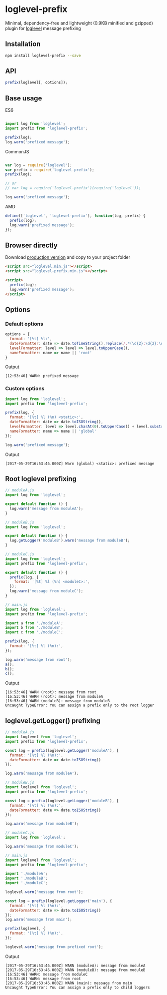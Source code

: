 # loglevel-prefix
Minimal, dependency-free and lightweight (0.9KB minified and gzipped) plugin for [loglevel](https://github.com/pimterry/loglevel) message prefixing

## Installation

```sh
npm install loglevel-prefix --save
```

## API

```javascript
prefix(loglevel[, options]);
```

## Base usage

ES6
```javascript

import log from 'loglevel';
import prefix from 'loglevel-prefix';

prefix(log);
log.warn('prefixed message');

```

CommonJS
```javascript

var log = require('loglevel');
var prefix = require('loglevel-prefix');
prefix(log);

// or
// var log = require('loglevel-prefix')(require('loglevel'));

log.warn('prefixed message');

```

AMD
```javascript
define(['loglevel', 'loglevel-prefix'], function(log, prefix) {
  prefix(log);
  log.warn('prefixed message');
});
```

## Browser directly

Download [production version](https://raw.githubusercontent.com/kutuluk/loglevel-prefix/master/dist/loglevel-prefix.min.js)
and copy to your project folder
```html
<script src="loglevel.min.js"></script>
<script src="loglevel-prefix.min.js"></script>

<script>
  prefix(log);
  log.warn('prefixed message');
</script>
```

## Options

### Default options
```javascript
options = {
  format: '[%t] %l:',
  dateFormatter: date => date.toTimeString().replace(/.*(\d{2}:\d{2}:\d{2}).*/, '$1'),
  levelFormatter: level => level => level.toUpperCase(),
  nameFormatter: name => name || 'root'
}
```

Output
```
[12:53:46] WARN: prefixed message
```

### Custom options
```javascript
import log from 'loglevel';
import prefix from 'loglevel-prefix';

prefix(log, {
  format: '[%t] %l (%n) <static>:',
  dateFormatter: date => date.toISOString(),
  levelFormatter: level => level.charAt(0).toUpperCase() + level.substr(1),
  nameFormatter: name => name || 'global'
});

log.warn('prefixed message');
```

Output
```
[2017-05-29T16:53:46.000Z] Warn (global) <static>: prefixed message
```

## Root loglevel prefixing

```javascript
// moduleA.js
import log from 'loglevel';

export default function () {
  log.warn('message from moduleA');
}
```

```javascript
// moduleB.js
import log from 'loglevel';

export default function () {
  log.getLogger('moduleB').warn('message from moduleB');
}
```

```javascript
// moduleC.js
import log from 'loglevel';
import prefix from 'loglevel-prefix';

export default function () {
  prefix(log, {
    format: '[%t] %l (%n) <moduleC>:',
  });
  log.warn('message from moduleC');
}
```

```javascript
// main.js
import log from 'loglevel';
import prefix from 'loglevel-prefix';

import a from './moduleA';
import b from './moduleB';
import c from './moduleC';

prefix(log, {
  format: '[%t] %l (%n):',
});

log.warn('message from root');
a();
b();
c();
```

Output
```
[16:53:46] WARN (root): message from root
[16:53:46] WARN (root): message from moduleA
[16:53:46] WARN (moduleB): message from moduleB
Uncaught TypeError: You can assign a prefix only to the root logger
```

## loglevel.getLogger() prefixing

```javascript
// moduleA.js
import loglevel from 'loglevel';
import prefix from 'loglevel-prefix';

const log = prefix(loglevel.getLogger('moduleA'), {
  format: '[%t] %l (%n):',
  dateFormatter: date => date.toISOString()
});

log.warn('message from moduleA');
```

```javascript
// moduleB.js
import loglevel from 'loglevel';
import prefix from 'loglevel-prefix';

const log = prefix(loglevel.getLogger('moduleB'), {
  format: '[%t] %l (%n):',
  dateFormatter: date => date.toISOString()
});

log.warn('message from moduleB');
```

```javascript
// moduleC.js
import log from 'loglevel';

log.warn('message from moduleС');
```

```javascript
// main.js
import loglevel from 'loglevel';
import prefix from 'loglevel-prefix';

import './moduleA';
import './moduleB';
import './moduleC';

loglevel.warn('message from root');

const log = prefix(loglevel.getLogger('main'), {
  format: '[%t] %l (%n):',
  dateFormatter: date => date.toISOString()
});
log.warn('message from main');

prefix(loglevel, {
  format: '[%t] %l (%n):',
});

loglevel.warn('message from prefixed root');
```

Output
```
[2017-05-29T16:53:46.000Z] WARN (moduleA): message from moduleA
[2017-05-29T16:53:46.000Z] WARN (moduleB): message from moduleB
[16:53:46] WARN: message from moduleС
[16:53:46] WARN: message from root
[2017-05-29T16:53:46.000Z] WARN (main): message from main
Uncaught TypeError: You can assign a prefix only to child loggers
```
